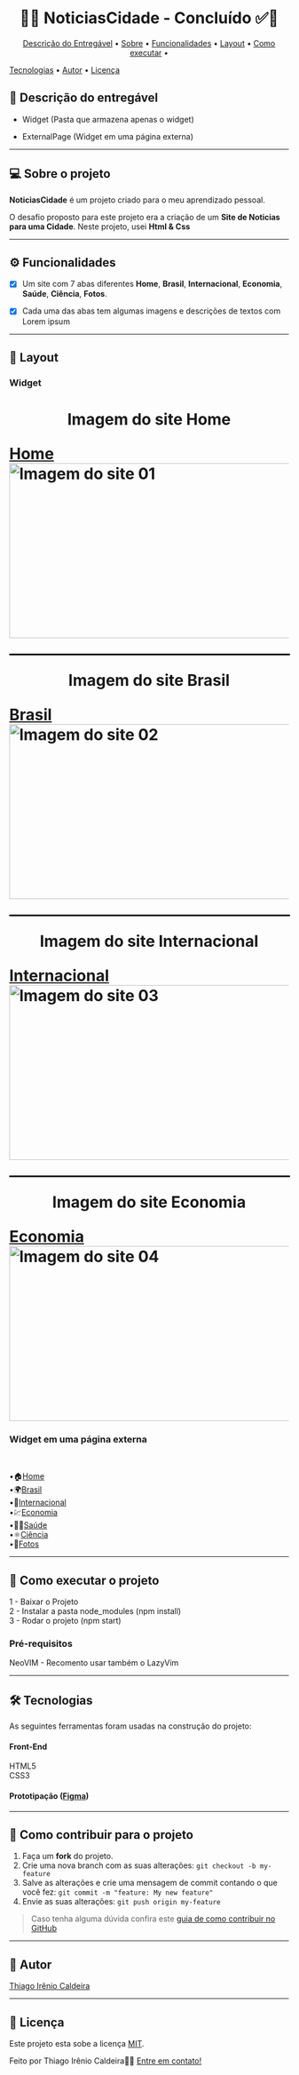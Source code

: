  <!-- 
	FIZ UM VÍDEO NO MEU CANAL (), 
 	MOSTRANDO PASSO-A-PASSO DE COMO
  	UTILIZAR ESSA DESCRIÇÃO
 
-->

<!-- MODELO PROJETO EM ANDAMENTO -->


<!-- ---------------------------------------------------------------------- -->

<!-- MODELO PROJETO FINALIZADO -->
<h1 align="center"> 
	  🚀✅ NoticiasCidade - Concluído ✅🚀
</h1>

<!-- ---------------------------------------------------------------------- -->

<!-- MODELO MENU DE NAVEGAÇÃO -->
<p align="center">
 <a href="#-Descrição-do-entregável">Descrição do Entregável</a> •
 <a href="#-sobre-o-projeto">Sobre</a> •
 <a href="#-funcionalidades">Funcionalidades</a> •
 <a href="#-layout">Layout</a> • 
 <a href="#-como-executar-o-projeto">Como executar</a> • 

 <a href="#-tecnologias">Tecnologias</a> • 
 <a href="#-autor">Autor</a> • 
 <a href="#user-content--licença">Licença</a>
</p>

<!-- ---------------------------------------------------------------------- -->

<!-- MODELO DE DESCRIÇÃO -->
## 📄 Descrição do entregável

<!-- EXEMPLO DE DESCRIÇÃO DE UM PROJETO: -->
- Widget (Pasta que armazena apenas o widget)

- ExternalPage (Widget em uma página externa)

---

<!-- ---------------------------------------------------------------------- -->

<!-- MODELO DESCRIÇÃO SOBRE O PROJETO: -->
## 💻 Sobre o projeto

<!-- EXPLICA O MOTIVO DO PROJETO -->
<p>
	<strong>NoticiasCidade</strong> é um projeto criado para o meu aprendizado pessoal.
</p> 
<p>
	O desafio proposto para este projeto era a criação de um  <strong>Site de Noticias para uma Cidade</strong>. Neste projeto, usei <strong>Html & Css</strong>
</p> 

<!-- LINHA DE DIVISÃO: -->
---

<!-- ---------------------------------------------------------------------- -->

<!-- MODELO FUNCIONALIDADES: -->
## ⚙️ Funcionalidades

<!-- EXEMPLO DE FUNCIONALIDADES: -->
- [x] Um site com 7 abas diferentes <strong>Home</strong>, <strong>Brasil</strong>, <strong>Internacional</strong>, <strong>Economia</strong>, <strong>Saúde</strong>, <strong>Ciência</strong>, <strong>Fotos</strong>.
- [x] Cada uma das abas tem algumas imagens e descrições de textos com Lorem ipsum


---

<!-- ---------------------------------------------------------------------- -->

<!-- EXEMPLO DE LAYOUT: -->
## 🎨 Layout


### Widget

<!-- AQUI VOCÊ PASSA O CAMINHO DA IMAGEM -->
<h1>
	<p align="center">Imagem do site Home</p> 
	<a href="https://thiagoirenio.github.io/NoticiasCidade/">Home</a><br>
	<img src="https://thiagoirenio.github.io/NoticiasCidade/imagesReadme/site01.png" alt="Imagem do site 01" width="850" height="315" align="center"><br>
	<hr size="3" width="100%" align="center" style="border: 1px solid #000;">
	<p align="center">Imagem do site Brasil</p> 
	<a href="https://thiagoirenio.github.io/NoticiasCidade/pages/brasil.html">Brasil</a><br>
	<img src="https://thiagoirenio.github.io/NoticiasCidade/imagesReadme/site02.png" alt="Imagem do site 02" width="850" height="315" align="center"><br>
	<hr size="3" width="100%" align="center" style="border: 1px solid #000;">
	<p align="center">Imagem do site Internacional</p> 
	<a href="https://thiagoirenio.github.io/NoticiasCidade/pages/internacional.html">Internacional</a><br>
	<img src="https://thiagoirenio.github.io/NoticiasCidade/imagesReadme/site03.png" alt="Imagem do site 03" width="850" height="315" align="center"><br>
	<hr size="3" width="100%" align="center" style="border: 1px solid #000;">
	<p align="center">Imagem do site Economia</p> 
	<a href="https://thiagoirenio.github.io/NoticiasCidade/pages/economia.html">Economia</a><br>
	<img src="https://thiagoirenio.github.io/NoticiasCidade/imagesReadme/site04.png" alt="Imagem do site 04" width="850" height="315" align="center"><br>
	

</h1>


### Widget em uma página externa
<br>
<p>
	•🏠<a href="https://thiagoirenio.github.io/NoticiasCidade/">Home</a><br>
	•🌍<a href="https://thiagoirenio.github.io/NoticiasCidade/pages/brasil.html">Brasil</a><br>
	•🎌<a href="https://thiagoirenio.github.io/NoticiasCidade/pages/internacional.html">Internacional</a><br>
	•💹<a href="https://thiagoirenio.github.io/NoticiasCidade/pages/economia.html">Economia</a><br>
	•🧑‍⚕️<a href="https://thiagoirenio.github.io/NoticiasCidade/pages/saude.html">Saúde</a><br>
	•⚛️<a href="https://thiagoirenio.github.io/NoticiasCidade/pages/ciencia.html">Ciência</a><br>
	•📸<a href="https://thiagoirenio.github.io/NoticiasCidade/pages/fotos.html">Fotos</a><br>
</p>




---

<!-- ---------------------------------------------------------------------- -->

<!-- MODELO DE COMO EXECUTAR O PROJETO -->
## 🚀 Como executar o projeto

1 - Baixar o Projeto <br>
2 - Instalar a pasta node_modules (npm install)<br>
3 - Rodar o projeto (npm start)

<!-- ---------------------------------------------------------------------- -->

<!-- MODELO DE PRÉ REQUISITOS -->
### Pré-requisitos
NeoVIM - Recomento usar também o LazyVim

---

<!-- ---------------------------------------------------------------------- -->

<!-- MODELO DE TECNOLOGIAS -->
## 🛠 Tecnologias

As seguintes ferramentas foram usadas na construção do projeto:

#### **Front-End**  
HTML5 <br>
CSS3

#### **Prototipação** ([Figma](https://www.figma.com/))



---

<!-- ---------------------------------------------------------------------- -->

<!-- MODELO DE COMO CONTRIBUIR PARA O PROJETO -->
## 💪 Como contribuir para o projeto

1. Faça um **fork** do projeto.
2. Crie uma nova branch com as suas alterações: `git checkout -b my-feature`
3. Salve as alterações e crie uma mensagem de commit contando o que você fez: `git commit -m "feature: My new feature"`
4. Envie as suas alterações: `git push origin my-feature`
> Caso tenha alguma dúvida confira este [guia de como contribuir no GitHub](./CONTRIBUTING.md)

---

<!-- ---------------------------------------------------------------------- -->

<!-- MODELO DE AUTOR-->
## 🦸 Autor

<a href="https://www.linkedin.com/in/thiago-c-5b539a303">
Thiago Irênio Caldeira</a>
 <br />

---

<!-- ---------------------------------------------------------------------- -->

<!-- MODELO DE LICENÇA -->
## 📝 Licença

Este projeto esta sobe a licença [MIT](./LICENSE).

Feito por Thiago Irênio Caldeira👋🏽 [Entre em contato!](https://www.linkedin.com/in/thiago-c-5b539a303)

